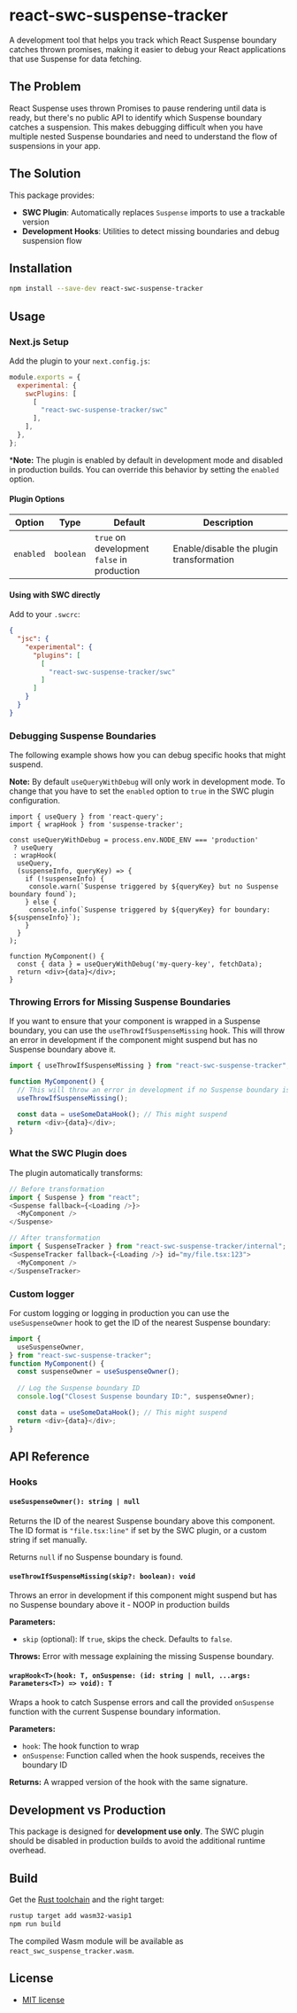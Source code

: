 # react-swc-suspense-tracker

A development tool that helps you track which React Suspense boundary catches thrown promises, making it easier to debug your React applications that use Suspense for data fetching.

## The Problem

React Suspense uses thrown Promises to pause rendering until data is ready, but there's no public API to identify which Suspense boundary catches a suspension.
This makes debugging difficult when you have multiple nested Suspense boundaries and need to understand the flow of suspensions in your app.

## The Solution

This package provides:
- **SWC Plugin**: Automatically replaces `Suspense` imports to use a trackable version
- **Development Hooks**: Utilities to detect missing boundaries and debug suspension flow

## Installation

```bash
npm install --save-dev react-swc-suspense-tracker
```

## Usage

### Next.js Setup

Add the plugin to your `next.config.js`:

```javascript
module.exports = {
  experimental: {
    swcPlugins: [
      [
        "react-swc-suspense-tracker/swc"
      ],
    ],
  },
};
```

***Note:** The plugin is enabled by default in development mode and disabled in production builds. You can override this behavior by setting the `enabled` option.

#### Plugin Options

| Option | Type | Default | Description |
|--------|------|---------|-------------|
| `enabled` | `boolean` | `true` on development<br> `false` in production | Enable/disable the plugin transformation |

#### Using with SWC directly

Add to your `.swcrc`:

```json
{
  "jsc": {
    "experimental": {
      "plugins": [
        [
          "react-swc-suspense-tracker/swc"
        ]
      ]
    }
  }
}
```

### Debugging Suspense Boundaries

The following example shows how you can debug specific hooks that might suspend.

**Note:** By default `useQueryWithDebug` will only work in development mode. To change that you have to set the `enabled` option to `true` in the SWC plugin configuration.

```tsx
import { useQuery } from 'react-query';
import { wrapHook } from 'suspense-tracker';

const useQueryWithDebug = process.env.NODE_ENV === 'production'
 ? useQuery
 : wrapHook(
  useQuery,
  (suspenseInfo, queryKey) => {
    if (!suspenseInfo) {
     console.warn(`Suspense triggered by ${queryKey} but no Suspense boundary found`);
    } else {
     console.info(`Suspense triggered by ${queryKey} for boundary: ${suspenseInfo}`);
    }
  }
);

function MyComponent() {
  const { data } = useQueryWithDebug('my-query-key', fetchData);
  return <div>{data}</div>;
}
```

### Throwing Errors for Missing Suspense Boundaries

If you want to ensure that your component is wrapped in a Suspense boundary, you can use the `useThrowIfSuspenseMissing` hook. 
This will throw an error in development if the component might suspend but has no Suspense boundary above it.

```javascript
import { useThrowIfSuspenseMissing } from "react-swc-suspense-tracker";

function MyComponent() {
  // This will throw an error in development if no Suspense boundary is found
  useThrowIfSuspenseMissing();

  const data = useSomeDataHook(); // This might suspend
  return <div>{data}</div>;
}
```

### What the SWC Plugin does

The plugin automatically transforms:

```javascript
// Before transformation
import { Suspense } from "react";
<Suspense fallback={<Loading />}>
  <MyComponent />
</Suspense>

// After transformation
import { SuspenseTracker } from "react-swc-suspense-tracker/internal";
<SuspenseTracker fallback={<Loading />} id="my/file.tsx:123">
  <MyComponent />
</SuspenseTracker>
```

### Custom logger

For custom logging or logging in production you can use the `useSuspenseOwner` hook to get the ID of the nearest Suspense boundary:

```javascript
import { 
  useSuspenseOwner,
} from "react-swc-suspense-tracker";
function MyComponent() {
  const suspenseOwner = useSuspenseOwner();
  
  // Log the Suspense boundary ID
  console.log("Closest Suspense boundary ID:", suspenseOwner);

  const data = useSomeDataHook(); // This might suspend
  return <div>{data}</div>;
}
```

## API Reference

### Hooks

#### `useSuspenseOwner(): string | null`

Returns the ID of the nearest Suspense boundary above this component. The ID format is `"file.tsx:line"` if set by the SWC plugin, or a custom string if set manually.

Returns `null` if no Suspense boundary is found.

#### `useThrowIfSuspenseMissing(skip?: boolean): void`

Throws an error in development if this component might suspend but has no Suspense boundary above it - NOOP in production builds

**Parameters:**
- `skip` (optional): If `true`, skips the check. Defaults to `false`.

**Throws:** Error with message explaining the missing Suspense boundary.

#### `wrapHook<T>(hook: T, onSuspense: (id: string | null, ...args: Parameters<T>) => void): T`

Wraps a hook to catch Suspense errors and call the provided `onSuspense` function with the current Suspense boundary information.

**Parameters:**
- `hook`: The hook function to wrap
- `onSuspense`: Function called when the hook suspends, receives the boundary ID

**Returns:** A wrapped version of the hook with the same signature.

## Development vs Production

This package is designed for **development use only**. The SWC plugin should be disabled in production builds to avoid the additional runtime overhead.

## Build

Get the [Rust toolchain](https://www.rust-lang.org/learn/get-started) and the right target:

```bash
rustup target add wasm32-wasip1
npm run build
```

The compiled Wasm module will be available as `react_swc_suspense_tracker.wasm`.

## License

- [MIT license](LICENSE-MIT)
